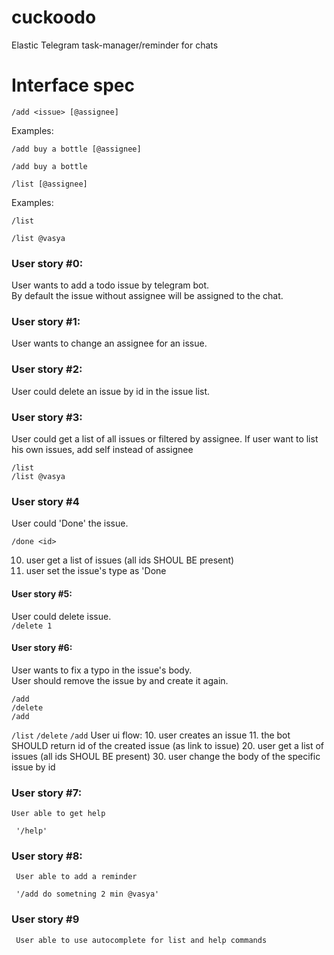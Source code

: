 # cuckoodo
Elastic Telegram task-manager/reminder for chats


# Interface spec

`/add <issue> [@assignee]`

  Examples:

  `/add buy a bottle [@assignee]`

  `/add buy a bottle`

`/list [@assignee]`

  Examples:

  `/list`

  `/list @vasya`


### User story #0:
  User wants to add a todo issue by telegram bot.  
  By default the issue without assignee will be assigned to the chat.

### User story #1:
  User wants to change an assignee for an issue.

### User story #2:
  User could delete an issue by id in the issue list.

### User story #3:
  User could get a list of all issues or filtered by assignee.
  If user want to list his own issues, add self instead of assignee

  `/list`  
  `/list @vasya`

### User story #4
  User could 'Done' the issue.

  `/done <id>`

  10. user get a list of issues (all ids SHOUL BE present)
  11. user set the issue's type as 'Done

#### User story #5:
  User could delete issue.  
  `/delete 1` 
  
#### User story #6:
  User wants to fix a typo in the issue's body.  
  User should remove the issue by <id> and create it again.

  `/add`  
  `/delete`  
  `/add`

  `/list`
  `/delete`
  `/add`
  User ui flow:
   10. user creates an issue
   11. the bot SHOULD return id of the created issue (as link to issue)
   20. user get a list of issues (all ids SHOUL BE present)
   30. user change the body of the specific issue by id

### User story #7:
    User able to get help
     
     '/help'

### User story #8:
     User able to add a reminder 
     
     '/add do sometning 2 min @vasya'
     
### User story #9 
     User able to use autocomplete for list and help commands
     